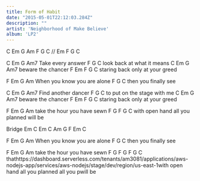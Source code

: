 ```yaml
---
title: Form of Habit
date: "2015-05-01T22:12:03.284Z"
description: ""
artist: 'Neighborhood of Make Believe'
album: 'LP2'
---
```

C   Em   G   Am   F   G   C //  Em  F   G   C 


C    Em    G   Am7
Take every answer 
	 F       G       C
look back at what it means
C    Em    G   Am7
beware the chancer
F       Em   F    G       C
staring back only at your greed


F        Em       G   Am
When you know you are alone
F        G       C
then you finally see


C    Em    G   Am7
Find another dancer 
	 F       G       C
to put on the stage with me
C    Em    G   Am7
beware the chancer
F       Em   F    G       C
staring back only at your greed



F        Em       G   Am
take the hour you have sewn 
F         G      F        G        C 
with open hand   all  you planned will be 


Bridge
Em C Em C Am G F Em C


F        Em       G   Am
When you know you are alone
F        G       C
then you finally see

F        Em       G   Am
take the hour you have sewn 
F         G      F        G       F    G         C
thathttps://dashboard.serverless.com/tenants/am3081/applications/aws-nodejs-app/services/aws-nodejs/stage/dev/region/us-east-1with open hand   all  you planned all  you pwill be 